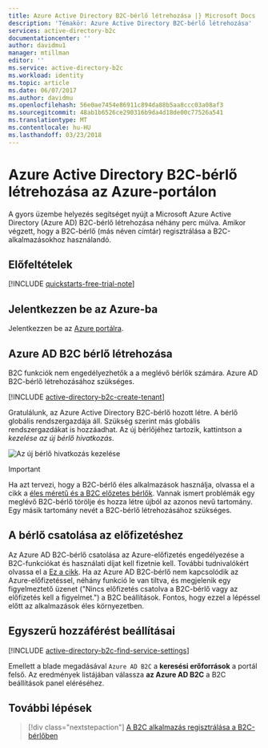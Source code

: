 ```yaml
---
title: Azure Active Directory B2C-bérlő létrehozása |} Microsoft Docs
description: 'Témakör: Azure Active Directory B2C-bérlő létrehozása'
services: active-directory-b2c
documentationcenter: ''
author: davidmu1
manager: mtillman
editor: ''
ms.service: active-directory-b2c
ms.workload: identity
ms.topic: article
ms.date: 06/07/2017
ms.author: davidmu
ms.openlocfilehash: 56e0ae7454e86911c894da88b5aa8ccc03a08af3
ms.sourcegitcommit: 48ab1b6526ce290316b9da4d18de00c77526a541
ms.translationtype: MT
ms.contentlocale: hu-HU
ms.lasthandoff: 03/23/2018
---
```

# <a name="create-an-azure-active-directory-b2c-tenant-in-the-azure-portal"></a>Azure Active Directory B2C-bérlő létrehozása az Azure-portálon

A gyors üzembe helyezés segítséget nyújt a Microsoft Azure Active Directory (Azure AD) B2C-bérlő létrehozása néhány perc múlva. Amikor végzett, hogy a B2C-bérlő (más néven címtár) regisztrálása a B2C-alkalmazásokhoz használandó.

## <a name="prerequisites"></a>Előfeltételek

[!INCLUDE [quickstarts-free-trial-note](../../includes/quickstarts-free-trial-note.md)]

## <a name="log-in-to-azure"></a>Jelentkezzen be az Azure-ba

Jelentkezzen be az [Azure portálra](https://portal.azure.com/).

## <a name="create-an-azure-ad-b2c-tenant"></a>Azure AD B2C bérlő létrehozása

B2C funkciók nem engedélyezhetők a a meglévő bérlők számára. Azure AD B2C-bérlő létrehozásához szükséges.

[!INCLUDE [active-directory-b2c-create-tenant](../../includes/active-directory-b2c-create-tenant.md)]

Gratulálunk, az Azure Active Directory B2C-bérlő hozott létre. A bérlő globális rendszergazdája áll. Szükség szerint más globális rendszergazdákat is hozzáadhat. Az új bérlőjéhez tartozik, kattintson a *kezelése az új bérlő hivatkozás*.

![Az új bérlő hivatkozás kezelése](./media/active-directory-b2c-get-started/manage-new-b2c-tenant-link.png)

> [!IMPORTANT]
> Ha azt tervezi, hogy a B2C-bérlő éles alkalmazások használja, olvassa el a cikk a [éles méretű és a B2C előzetes bérlők](active-directory-b2c-reference-tenant-type.md). Vannak ismert problémák egy meglévő B2C-bérlő törölje és hozza létre újból az azonos nevű tartomány. Egy másik tartomány nevét a B2C-bérlő létrehozásához szükséges.
>
>

## <a name="link-your-tenant-to-your-subscription"></a>A bérlő csatolása az előfizetéshez

Az Azure AD B2C-bérlő csatolása az Azure-előfizetés engedélyezése a B2C-funkciókat és használati díjat kell fizetnie kell. További tudnivalókért olvassa el a [Ez a cikk](active-directory-b2c-how-to-enable-billing.md). Ha az Azure AD B2C-bérlő nem kapcsolódik az Azure-előfizetéssel, néhány funkció le van tiltva, és megjelenik egy figyelmeztető üzenet ("Nincs előfizetés csatolva a B2C-bérlő vagy az előfizetés kell a figyelmet.") a B2C beállítások. Fontos, hogy ezzel a lépéssel előtt az alkalmazások éles környezetben.

## <a name="easy-access-to-settings"></a>Egyszerű hozzáférést beállításai

[!INCLUDE [active-directory-b2c-find-service-settings](../../includes/active-directory-b2c-find-service-settings.md)]

Emellett a blade megadásával `Azure AD B2C` a **keresési erőforrások** a portál felső. Az eredmények listájában válassza **az Azure AD B2C** a B2C beállítások panel eléréséhez.

## <a name="next-steps"></a>További lépések

> [!div class="nextstepaction"]
> [A B2C alkalmazás regisztrálása a B2C-bérlőben](active-directory-b2c-app-registration.md)